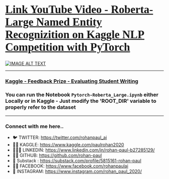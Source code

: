<a href="https://www.youtube.com/watch?v=6X0xfXMKCjM&list=PLxqBkZuBynVQEvXfJpq3smfuKq3AiNW-N&index=29&ab_channel=Rohan-Paul-AI"><h1 style="font-size:250%; font-family:cursive; color:#ff6666;"><b>Link YouTube Video - Roberta-Large Named Entity Recognizition on Kaggle NLP Competition with PyTorch</b></h1></a>

[![IMAGE ALT TEXT](https://imgur.com/W6xP1PF.png)](https://www.youtube.com/watch?v=6X0xfXMKCjM&list=PLxqBkZuBynVQEvXfJpq3smfuKq3AiNW-N&index=29&ab_channel=Rohan-Paul-AI "")

---------------------

### [Kaggle - Feedback Prize - Evaluating Student Writing](https://www.kaggle.com/competitions/feedback-prize-2021)

### You can run the Notebook `Pytorch-Roberta_Large.ipynb`  either Locally or in Kaggle - Just modify the 'ROOT_DIR' variable to properly refer to the dataset

--------------

### Connect with me here..

- 🐦 TWITTER: https://twitter.com/rohanpaul_ai
- ​👨‍🔧​ KAGGLE: https://www.kaggle.com/paulrohan2020
- 👨🏻‍💼 LINKEDIN: https://www.linkedin.com/in/rohan-paul-b27285129/
- 👨‍💻 GITHUB: https://github.com/rohan-paul
- 🤖 Substack : https://substack.com/profile/5815161-rohan-paul
- 🧑‍🦰 FACEBOOK: https://www.facebook.com/rohanpaulai
- 📸 INSTAGRAM: https://www.instagram.com/rohan_paul_2020/